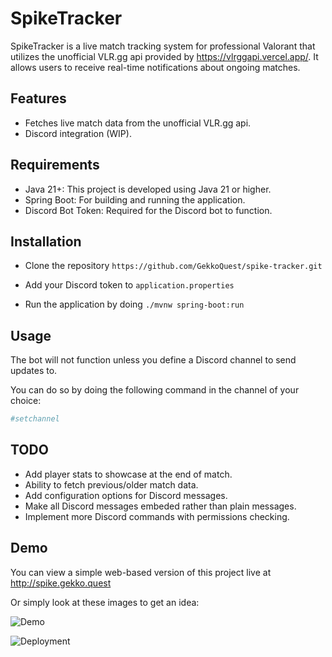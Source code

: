 
# SpikeTracker

SpikeTracker is a live match tracking system for professional Valorant that utilizes the unofficial VLR.gg api provided by https://vlrggapi.vercel.app/. It allows users to receive real-time notifications about ongoing matches.




## Features

- Fetches live match data from the unofficial VLR.gg api.
- Discord integration (WIP).

## Requirements
- Java 21+: This project is developed using Java 21 or higher.
- Spring Boot: For building and running the application.
- Discord Bot Token: Required for the Discord bot to function.
## Installation

- Clone the repository `https://github.com/GekkoQuest/spike-tracker.git`

- Add your Discord token to `application.properties`
- Run the application by doing `./mvnw spring-boot:run`
## Usage
The bot will not function unless you define a Discord channel to send updates to.

You can do so by doing the following command in the channel of your choice:
```bash
#setchannel
```
## TODO
- Add player stats to showcase at the end of match.
- Ability to fetch previous/older match data.
- Add configuration options for Discord messages.
- Make all Discord messages embeded rather than plain messages.
- Implement more Discord commands with permissions checking.

## Demo
You can view a simple web-based version of this project live at http://spike.gekko.quest

Or simply look at these images to get an idea:

![Demo](https://i.imgur.com/nc5AzY3m.jpg)

![Deployment](https://i.imgur.com/5qV9WEMm.jpg)
